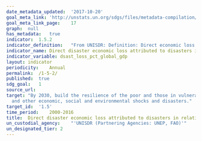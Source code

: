 ```yaml
---
date_metadata_updated:	'2017-10-20'
goal_meta_link:	'http://unstats.un.org/sdgs/files/metadata-compilation/Metadata-Goal-1.pdf'
goal_meta_link_page:	17
graph:	null
has_metadata:	true
indicator:	1.5.2
indicator_definition:	"From UNISDR: Definition: Direct economic loss: Direct loss is nearly equivalent to physical damage. The monetary value of total or partial destruction of physical assets existing in the affected area. Examples include loss to physical assets such as damaged housings, factories and infrastructure. Direct losses usually happen during the event or within the first few hours after the event and are often assessed soon after the event to estimate recovery cost and claim insurance payments. These are tangible and relatively easy to measure. Direct Economic loss in this indicator framework consists of agriculture loss, damage to industrial and commercial facilities, damage to housings and critical infrastructures. \tWe limit the economic loss into direct economic loss, excluding indirect loss (e.g. loss due to interrupted production) and macro-economic loss. The reason is that there is not yet universally standardized methodology to measure indirect and macro-economic loss while direct loss data monitoring is relatively simpler and more standardized. Global gross domestic product: Summation of GDP of Countries. GDP definition according to the World Bank. Hazardous event: The occurrence of a natural or human-induced phenomenon in a particular place during a particular period of time due to the existence of a hazard. Hazard: A potentially damaging physical event, phenomenon or human activity that may cause the loss of life or injury, property damage, social and economic disruption or environmental degradation. UNISDR recommends setting NO threshold for recording hazardous event in order to monitor all hazardous events. Small-scale but frequent hazardous events that are not registered in international disaster loss databases account for an important share of damages and losses when they are combined, and often go unnoticed by the national and international community. These events, when accumulated, are often a source of poverty in developing countries but can be effectively addressed by well-designed policies. The scope of the Sendai Framework for Disaster Risk Reduction 2015-2030 is \"the risk of small-scale and large-scale, frequent and infrequent, sudden and slow-onset disasters, caused by natural or man-made hazards as well as relate environmental, technological and biological hazards and risks\". Regarding the inclusion of biological and environmental hazards in natural hazards category and whether and how to integrate man-made hazards, UNISDR will discuss the issue with WHO and other organizations (for example, WHO would be in a better position in terms of data, knowledge and relationship with Member States and other stakeholders to monitor biological events including epidemics. However, we generally do not expect biological disasters will cause physical damages to facilities. ). \tNote: Terminology will be discussed and finalized in the Open-ended Intergovernmental Working Group for Sendai Framework for Disaster Risk Reduction."
indicator_name:	Direct disaster economic loss attributed to disasters in relation to global gross domestic product (GDP)
indicator_variable:	dsast_loss_pct_global_gdp
layout:	indicator
periodicity:	Annual
permalink:	/1-5-2/
published:	true
sdg_goal:	1
source_url:	
target:	"By 2030, build the resilience of the poor and those in vulnerable situations  and reduce their exposure and vulnerability to climate-related extreme events
  and other economic, social and environmental shocks and disasters."
target_id:	'1.5'
time_period:	2000-2016
title:	Direct disaster economic loss attributed to disasters in relation to global  gross domestic product (GDP)
un_custodial_agency:	"'UNISDR (Partnering Agencies: UNEP, FAO)'"
un_designated_tier:	2
---	
```


